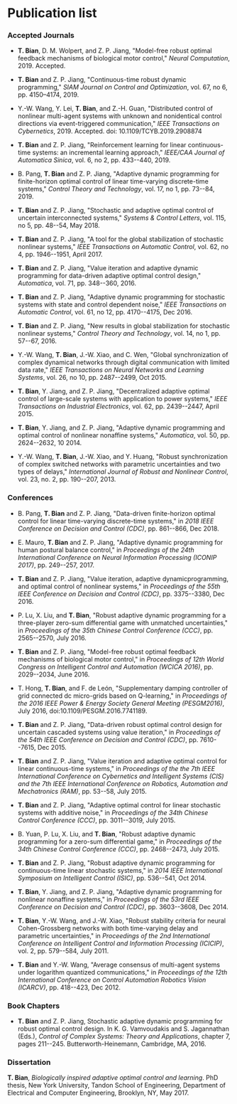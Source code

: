 # Publication list

### Accepted Journals

- **T. Bian**, D. M. Wolpert, and Z. P. Jiang, "Model-free robust optimal feedback mechanisms of biological motor control," *Neural Computation*, 2019. Accepted.

- **T. Bian** and Z. P. Jiang, "Continuous-time robust dynamic programming," *SIAM Journal on Control and Optimization*, vol. 67, no 6, pp. 4150–4174, 2019.
  
- Y.-W. Wang, Y. Lei, **T. Bian**, and Z.-H. Guan, "Distributed control of nonlinear multi-agent systems with unknown and nonidentical control directions via event-triggered communication,\" *IEEE Transactions on Cybernetics*, 2019. Accepted. doi: 10.1109/TCYB.2019.2908874

- **T. Bian** and Z. P. Jiang, "Reinforcement learning for linear continuous-time systems: an incremental learning approach,\" *IEEE/CAA Journal of Automatica Sinica*, vol. 6, no 2, pp. 433--440, 2019.

- B. Pang, **T. Bian** and Z. P. Jiang, "Adaptive dynamic programming for finite-horizon optimal control of linear time-varying discrete-time systems,\" *Control Theory and Technology*, vol. 17, no 1, pp. 73--84, 2019.

- **T. Bian** and Z. P. Jiang, "Stochastic and adaptive optimal control of uncertain interconnected systems," *Systems & Control Letters*, vol. 115, no 5, pp. 48--54, May 2018.

- **T. Bian** and Z. P. Jiang, "A tool for the global stabilization of stochastic nonlinear systems," *IEEE Transactions on Automatic Control*, vol. 62, no 4, pp. 1946--1951, April 2017.

- **T. Bian** and Z. P. Jiang, "Value iteration and adaptive dynamic programming for data-driven adaptive optimal control design," *Automatica*, vol. 71, pp. 348--360, 2016.

- **T. Bian** and Z. P. Jiang, "Adaptive dynamic programming for stochastic systems with state and control dependent noise," *IEEE Transactions on Automatic Control*, vol. 61, no 12, pp. 4170--4175, Dec 2016.

- **T. Bian** and Z. P. Jiang, "New results in global stabilization for stochastic nonlinear systems," *Control Theory and Technology*, vol. 14, no 1, pp. 57--67, 2016.

- Y.-W. Wang, **T. Bian**, J.-W. Xiao, and C. Wen, "Global synchronization of complex dynamical networks through digital communication with limited data rate," *IEEE Transactions on Neural Networks and Learning Systems*, vol. 26, no 10, pp. 2487--2499, Oct 2015.

- **T. Bian**, Y. Jiang, and Z. P. Jiang, "Decentralized adaptive optimal control of large-scale systems with application to power systems," *IEEE Transactions on Industrial Electronics*, vol. 62, pp. 2439--2447, April 2015.

- **T. Bian**, Y. Jiang, and Z. P. Jiang, "Adaptive dynamic programming and optimal control of nonlinear nonaffine systems," *Automatica*, vol. 50, pp. 2624--2632, 10 2014.

- Y.-W. Wang, **T. Bian**, J.-W. Xiao, and Y. Huang, "Robust synchronization of complex switched networks with parametric uncertainties and two types of delays," *International Journal of Robust and Nonlinear Control*, vol. 23, no. 2, pp. 190--207, 2013.

### Conferences

- B. Pang, **T. Bian** and Z. P. Jiang, "Data-driven finite-horizon optimal control for linear time-varying discrete-time systems," in *2018 IEEE Conference on Decision and Control (CDC)*, pp. 861--866, Dec 2018.

- E. Mauro, **T. Bian** and Z. P. Jiang, "Adaptive dynamic programming for human postural balance control,\" in *Proceedings of the 24th International Conference on Neural Information Processing (ICONIP 2017)*, pp. 249--257, 2017.

- **T. Bian** and Z. P. Jiang, "Value iteration, adaptive dynamicprogramming, and optimal control of nonlinear systems," in *Proceedings of the 55th IEEE Conference on Decision and Control (CDC)*, pp. 3375--3380, Dec 2016.

- P. Lu, X. Liu, and **T. Bian**, "Robust adaptive dynamic programming for a three-player zero-sum differential game with unmatched uncertainties,\" in *Proceedings of the 35th Chinese Control Conference (CCC)*, pp. 2565--2570, July 2016.

- **T. Bian** and Z. P. Jiang, "Model-free robust optimal feedback mechanisms of biological motor control,\" in *Proceedings of 12th World Congress on Intelligent Control and Automation (WCICA 2016)*, pp. 2029--2034, June 2016.

- T. Hong, **T. Bian**, and F. de León, "Supplementary damping controller of grid connected dc micro-grids based on Q-learning,\" in *Proceedings of the 2016 IEEE Power & Energy Society General Meeting (PESGM2016)*, July 2016, doi:10.1109/PESGM.2016.7741189.

- **T. Bian** and Z. P. Jiang, "Data-driven robust optimal control design for uncertain cascaded systems using value iteration," in *Proceedings of the 54th IEEE Conference on Decision and Control (CDC)*, pp. 7610--7615, Dec 2015.

- **T. Bian** and Z. P. Jiang, "Value iteration and adaptive optimal control for linear continuous-time systems," in *Proceedings of the the 7th IEEE International Conference on Cybernetics and Intelligent Systems (CIS) and the 7th IEEE International Conference on Robotics, Automation and Mechatronics (RAM)*, pp. 53--58, July 2015.

- **T. Bian** and Z. P. Jiang, "Adaptive optimal control for linear stochastic systems with additive noise," in *Proceedings of the 34th Chinese Control Conference (CCC)*, pp. 3011--3019, July 2015.

- B. Yuan, P. Lu, X. Liu, and **T. Bian**, "Robust adaptive dynamic programming for a zero-sum differential game,\" in *Proceedings of the 34th Chinese Control Conference (CCC)*, pp. 2468--2473, July 2015.

- **T. Bian** and Z. P. Jiang, "Robust adaptive dynamic programming for continuous-time linear stochastic systems," in *2014 IEEE International Symposium on Intelligent Control (ISIC)*, pp. 536--541, Oct 2014.

- **T. Bian**, Y. Jiang, and Z. P. Jiang, "Adaptive dynamic programming for nonlinear nonaffine systems," in *Proceedings of the 53rd IEEE Conference on Decision and Control (CDC)*, pp. 3603--3608, Dec 2014.

- **T. Bian**, Y.-W. Wang, and J.-W. Xiao, "Robust stability criteria for neural Cohen-Grossberg networks with both time-varying delay and parametric uncertainties," in *Proceedings of the 2nd International Conference on Intelligent Control and Information Processing (ICICIP)*, vol. 2, pp. 579--584, July 2011.

- **T. Bian** and Y.-W. Wang, "Average consensus of multi-agent systems under logarithm quantized communications," in *Proceedings of the 12th International Conference on Control Automation Robotics Vision (ICARCV)*, pp. 418--423, Dec 2012.

### Book Chapters

- **T. Bian** and Z. P. Jiang, Stochastic adaptive dynamic programming for robust optimal control design. In K. G. Vamvoudakis and S. Jagannathan (Eds.), *Control of Complex Systems: Theory and Applications*, chapter 7, pages 211--245. Butterworth-Heinemann, Cambridge, MA, 2016.

### Dissertation 

**T. Bian**, *Biologically inspired adaptive optimal control and learning*. PhD thesis, New York University, Tandon School of Engineering, Department of Electrical and Computer Engineering, Brooklyn, NY, May 2017.
